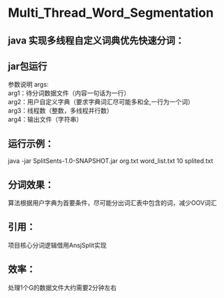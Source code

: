 # Multi_Thread_Word_Segmentation

## java 实现多线程自定义词典优先快速分词：

## jar包运行
参数说明
args:<br>
  arg1：待分词数据文件（内容一句话为一行）<br>
  arg2：用户自定义字典（要求字典词汇尽可能多和全,一行为一个词）<br>
  arg3：线程数（整数，多线程并行数）<br>
  arg4：输出文件（字符串）<br>
  
## 运行示例：<br>
java -jar SplitSents-1.0-SNAPSHOT.jar org.txt word_list.txt 10 splited.txt


## 分词效果：<br>
算法根据用户字典为首要条件，尽可能分出词汇表中包含的词，减少OOV词汇

## 引用：<br>
项目核心分词逻辑借用AnsjSplit实现

## 效率：<br>
处理1个G的数据文件大约需要2分钟左右
